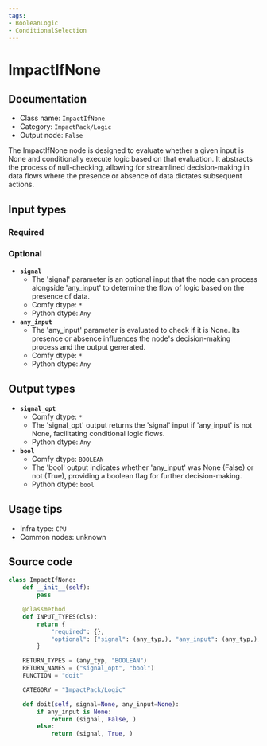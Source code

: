 ```yaml
---
tags:
- BooleanLogic
- ConditionalSelection
---
```


# ImpactIfNone
## Documentation
- Class name: `ImpactIfNone`
- Category: `ImpactPack/Logic`
- Output node: `False`

The ImpactIfNone node is designed to evaluate whether a given input is None and conditionally execute logic based on that evaluation. It abstracts the process of null-checking, allowing for streamlined decision-making in data flows where the presence or absence of data dictates subsequent actions.
## Input types
### Required
### Optional
- **`signal`**
    - The 'signal' parameter is an optional input that the node can process alongside 'any_input' to determine the flow of logic based on the presence of data.
    - Comfy dtype: `*`
    - Python dtype: `Any`
- **`any_input`**
    - The 'any_input' parameter is evaluated to check if it is None. Its presence or absence influences the node's decision-making process and the output generated.
    - Comfy dtype: `*`
    - Python dtype: `Any`
## Output types
- **`signal_opt`**
    - Comfy dtype: `*`
    - The 'signal_opt' output returns the 'signal' input if 'any_input' is not None, facilitating conditional logic flows.
    - Python dtype: `Any`
- **`bool`**
    - Comfy dtype: `BOOLEAN`
    - The 'bool' output indicates whether 'any_input' was None (False) or not (True), providing a boolean flag for further decision-making.
    - Python dtype: `bool`
## Usage tips
- Infra type: `CPU`
- Common nodes: unknown


## Source code
```python
class ImpactIfNone:
    def __init__(self):
        pass

    @classmethod
    def INPUT_TYPES(cls):
        return {
            "required": {},
            "optional": {"signal": (any_typ,), "any_input": (any_typ,), }
        }

    RETURN_TYPES = (any_typ, "BOOLEAN")
    RETURN_NAMES = ("signal_opt", "bool")
    FUNCTION = "doit"

    CATEGORY = "ImpactPack/Logic"

    def doit(self, signal=None, any_input=None):
        if any_input is None:
            return (signal, False, )
        else:
            return (signal, True, )

```
